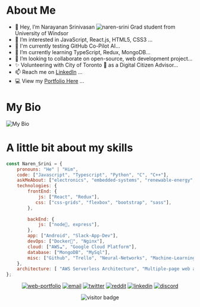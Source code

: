 #  About Me
-  👋 Hey, I’m Narayanan Srinivasan ![naren-srini](https://github.com/naren-srini) Grad student from University of Windsor
- 👀 I’m interested in JavaScript, React.js, HTML5, CSS3 ...
- 🧪 I'm currently testing GitHub Co-Pilot AI...
- 🌱 I’m currently learning TypeScript, Redux, MongoDB...
- 💞️ I’m looking to collaborate on open-source, web development project...
- ✨ Volunteering with City of Toronto 🌆 as a Digital Citizen Advisor...
- 📫 Reach me on [LinkedIn](https://www.linkedin.com/in/snarayanan-dev/) ...
- 💻 View my [Portfolio Here](https://naren-srini.github.io/) ...

# My Bio
![My Bio](https://github.com/naren-srini/naren-srini/blob/main/naren_bio.gif)

# A little bit about my skills
```javascript
const Naren_Srini = {
    pronouns: "He" | "Him",
    code: ["Javascript", "Typescript", "Python", "C", "C++"],
    askMeAbout: ["electronics", "embedded-systems", "renewable-energy", "smart-city-tech", "webdev", "wireless-communications"],
    technologies: {
        frontEnd: {
            js: ["React", "Redux"],
           css: ["css-grids", "flexbox", "bootstrap", "sass"],
        },
        
        backEnd: {
            js: ["node🚀, express"],
        },
        app: ["Android", "Slack-App-Dev"],
        devOps: ["Docker🐳", "Nginx"],
        cloud: ["AWS☁️", "Google Cloud Platform"],
        database: ["MongoDB", "MySql"],
        misc: ["Github", "Trello", "Neural-Networks", "Machine-Learning", "IoT", "5G-Wireless", "Computer-Networks", "SEO"],
    },
    architecture: [ "AWS Serverless Architecture", "Multiple-page web applications"],
};
```
<p align="center">
  <a href="https://naren-srini.github.io//"><img src="https://img.icons8.com/fluent/96/000000/domain.png" alt="web-portfolio"/></a>
  <a href="mailto:narenece0@gmail.com"><img src="https://img.icons8.com/color/96/000000/gmail.png" alt="email"/></a>
  <a href="https://twitter.com/NarenSrini7"><img src="https://img.icons8.com/color/96/000000/twitter-squared.png" alt="twitter"/></a>
  <a href="https://www.reddit.com/user/Pranay_Dev0"><img src="https://img.icons8.com/color/96/000000/reddit.png" alt="reddit"/></a>
  <a href="https://www.linkedin.com/in/snarayanan-dev/"><img src="https://img.icons8.com/color/96/000000/linkedin.png" alt="linkedin"/></a>
  <a href="mailto:Prasanna#2193"><img src="https://img.icons8.com/color/96/000000/discord-logo.png" alt="discord"/></a>
</p>
<p  align="center">
  <img src="https://visitor-badge.glitch.me/badge?page_id=naren9997.naren9997" alt="visitor badge"/>
</p>
<!---
naren9997/naren9997 is a ✨ special ✨ repository because its `README.md` (this file) appears on your GitHub profile.
You can click the Preview link to take a look at your changes.

--->
